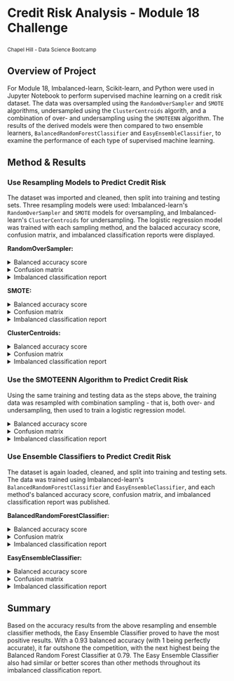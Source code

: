 # Credit Risk Analysis - Module 18 Challenge
<sub>Chapel Hill - Data Science Bootcamp</sub>

## Overview of Project
For Module 18, Imbalanced-learn, Scikit-learn, and Python were used in Jupyter Notebook to perform supervised machine learning on a credit risk dataset. The data was oversampled using the `RandomOverSampler` and `SMOTE` algorithms, undersampled using the `ClusterCentroids` algorith, and a combination of over- and undersampling using the `SMOTEENN` algorithm. The results of the derived models were then compared to two ensemble learners, `BalancedRandomForestClassifier` and `EasyEnsembleClassifier`, to examine the performance of each type of supervised machine learning.

## Method & Results
### Use Resampling Models to Predict Credit Risk
The dataset was imported and cleaned, then split into training and testing sets. Three resampling models were used: Imbalanced-learn's `RandomOverSampler` and `SMOTE` models for oversampling, and Imbalanced-learn's `ClusterCentroids` for undersampling. The logistic regression model was trained with each sampling method, and the balaced accuracy score, confusion matrix, and imbalanced classification reports were displayed.

<b>RandomOverSampler:</b>
<details>
  <summary>Balanced accuracy score</summary>
  
  ![balanced accuracy score - RandomOverSampler oversampling](images/over_ros_balanced.png)
  
</details>
<details>
  <summary>Confusion matrix</summary>
  
  ![confusion matrix - RandomOverSampler oversampling](images/over_ros_confusion.png)
  <sub>Top row: true positives, false positives</sub>
  <sub>Bottom row: false negatives, true negatives</sub>
  
</details>
<details>
  <summary>Imbalanced classification report</summary>
  
  ![imbalanced classification report - RandomOverSampler oversampling](images/over_ros_imbalanced.png)
  <sub>pre = precision, rec = recall, spe = specificity, f1 = f1-score, geo = geometric mean, iba = index-balanced accuracy, sup = support</sub>
  
</details>

<b>SMOTE:</b>
<details>
  <summary>Balanced accuracy score</summary>
  
  ![balanced accuracy score - Smote oversampling](images/over_smote_balanced.png)
  
</details>
<details>
  <summary>Confusion matrix</summary>
  
  ![confusion matrix - Smote oversampling](images/over_smote_confusion.png)
  <sub>Top row: true positives, false positives</sub>
  <sub>Bottom row: false negatives, true negatives</sub>
  
</details>
<details>
  <summary>Imbalanced classification report</summary>
  
  ![imbalanced classification report - Smote oversampling](images/over_smote_imbalanced.png)
  <sub>pre = precision, rec = recall, spe = specificity, f1 = f1-score, geo = geometric mean, iba = index-balanced accuracy, sup = support</sub>
  
</details>

<b>ClusterCentroids:</b>
<details>
  <summary>Balanced accuracy score</summary>
  
  ![balanced accuracy score - ClusterCentroids undersampling](images/under_cluster_balanced.png)
  
</details>
<details>
  <summary>Confusion matrix</summary>
  
  ![confusion matrix - ClusterCentroids undersampling](images/under_cluster_confusion.png)
  <sub>Top row: true positives, false positives</sub>
  <sub>Bottom row: false negatives, true negatives</sub>
  
</details>
<details>
  <summary>Imbalanced classification report</summary>
  
  ![imbalanced classification report - ClusterCentroids undersampling](images/under_cluster_imbalanced.png)
  <sub>pre = precision, rec = recall, spe = specificity, f1 = f1-score, geo = geometric mean, iba = index-balanced accuracy, sup = support</sub>
  
</details>

### Use the SMOTEENN Algorithm to Predict Credit Risk
Using the same training and testing data as the steps above, the training data was resampled with combination sampling - that is, both over- and undersampling, then used to train a logistic regression model.
<details>
  <summary>Balanced accuracy score</summary>
  
  ![balanced accuracy score - Smoteenn combination sampling](images/combo_smoteenn_balanced.png)
  
</details>
<details>
  <summary>Confusion matrix</summary>
  
  ![confusion matrix - Smoteenn combination sampling](images/combo_smoteenn_confusion.png)
  <sub>Top row: true positives, false positives</sub>
  <sub>Bottom row: false negatives, true negatives</sub>
  
</details>
<details>
  <summary>Imbalanced classification report</summary>
  
  ![imbalanced classification report - Smoteenn combination sampling](images/combo_smoteenn_imbalanced.png)
  <sub>pre = precision, rec = recall, spe = specificity, f1 = f1-score, geo = geometric mean, iba = index-balanced accuracy, sup = support</sub>
  
</details>

### Use Ensemble Classifiers to Predict Credit Risk
The dataset is again loaded, cleaned, and split into training and testing sets. The data was trained using Imbalanced-learn's `BalancedRandomForestClassifier` and `EasyEnsembleClassifier`, and each method's balanced accuracy score, confusion matrix, and imbalanced classification report was published.

<b>BalancedRandomForestClassifier:</b>
<details>
  <summary>Balanced accuracy score</summary>
  
  ![balanced accuracy score - BalancedRandomForestClassifier](images/ec_brfc_balanced.png)
  
</details>
<details>
  <summary>Confusion matrix</summary>
  
  ![confusion matrix - BalancedRandomForestClassifier](images/ec_brfc_confusion.png)
  <sub>Top row: true positives, false positives</sub>
  <sub>Bottom row: false negatives, true negatives</sub>
  
</details>
<details>
  <summary>Imbalanced classification report</summary>
  
  ![imbalanced classification report - BalancedRandomForestClassifier](images/ec_brfc_imbalanced.png)
  <sub>pre = precision, rec = recall, spe = specificity, f1 = f1-score, geo = geometric mean, iba = index-balanced accuracy, sup = support</sub>
  
</details>

<b>EasyEnsembleClassifier:</b>
<details>
  <summary>Balanced accuracy score</summary>
  
  ![balanced accuracy score - EasyEnsembleClassifier](images/ec_eec_balanced.png)
  
</details>
<details>
  <summary>Confusion matrix</summary>
  
  ![confusion matrix - EasyEnsembleClassifier](images/ec_eec_confusion.png)
  <sub>Top row: true positives, false positives</sub>
  <sub>Bottom row: false negatives, true negatives</sub>
  
</details>
<details>
  <summary>Imbalanced classification report</summary>
  
  ![imbalanced classification report - EasyEnsembleClassifier](images/ec_eec_imbalanced.png)
  <sub>pre = precision, rec = recall, spe = specificity, f1 = f1-score, geo = geometric mean, iba = index-balanced accuracy, sup = support</sub>
  
</details>

## Summary
Based on the accuracy results from the above resampling and ensemble classifier methods, the Easy Ensemble Classifier proved to have the most positive results. With a 0.93 balanced accuracy (with 1 being perfectly accurate), it far outshone the competition, with the next highest being the Balanced Random Forest Classifier at 0.79. The Easy Ensemble Classifier also had similar or better scores than other methods throughout its imbalanced classification report.
